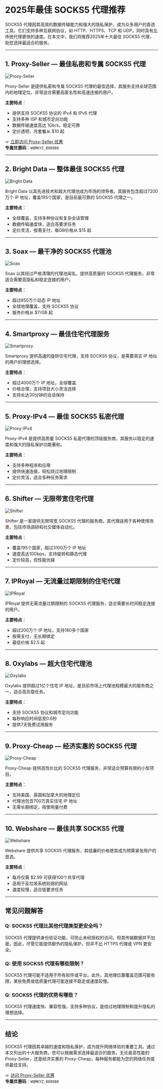 # 2025年最佳 SOCKS5 代理推荐

SOCKS5 代理因其高效的数据传输能力和强大的隐私保护，成为众多用户的首选工具。它们支持多种互联网协议，如 HTTP、HTTPS、TCP 和 UDP，同时具有比传统代理更快的速度。在本文中，我们将推荐2025年十大最佳 SOCKS5 代理，助您选择最适合的服务。

---

## 1. Proxy-Seller — **最佳私密和专属 SOCKS5 代理**

![Proxy-Seller](https://www.linuxhaxor.net/wp-content/uploads/2023/11/Proxy-Seller-Homepage.jpg)

Proxy-Seller 是提供私密和专属 SOCKS5 代理的最佳选择，其服务支持全球范围内的地理定位，非常适合需要高匿名性和高速连接的用户。

**主要特点**：
- 提供支持 SOCKS5 协议的 IPv4 和 IPv6 代理
- 支持多种 ISP 和城市定向功能
- 数据传输速度高达 1Gb/s，稳定可靠
- 定价透明，月套餐从 $10 起

☞ [立即访问 Proxy-Seller 优惠](https://bit.ly/proxy-seller-coupon)  
**专属优惠码**：`WQMKYZ_888908`

---

## 2. Bright Data — **整体最佳 SOCKS5 代理**

![Bright Data](https://www.linuxhaxor.net/wp-content/uploads/2023/11/Bright-Data-Homepage.jpg)

Bright Data 以其先进技术和超大代理池成为市场的领导者。其服务包含超过7200万个 IP 地址，覆盖195个国家，是目前最可靠的 SOCKS5 代理之一。

**主要特点**：
- 全球覆盖，支持多种协议和复杂会话管理
- 数据传输速度快，适合高要求任务
- 定价灵活，按需支付，每GB价格从 $15 起

---

## 3. Soax — **最干净的 SOCKS5 代理池**

![Soax](https://www.linuxhaxor.net/wp-content/uploads/2023/11/Soax-Homepage.jpg)

Soax 以其经过严格清理的代理池闻名，提供高质量的 SOCKS5 代理服务，非常适合需要高隐私和稳定连接的用户。

**主要特点**：
- 超过850万个动态 IP 地址
- 全球地理覆盖，支持 SOCKS5 协议
- 服务价格从 $7/GB 起

---

## 4. Smartproxy — **最佳住宅代理服务**

![Smartproxy](https://www.linuxhaxor.net/wp-content/uploads/2023/11/Smartproxy-Residential-Homepage.jpg)

Smartproxy 提供高速的旋转住宅代理，支持 SOCKS5 协议，是需要真实 IP 地址的用户的理想选择。

**主要特点**：
- 超过4000万个 IP 地址，全球覆盖
- 价格合理，支持项目大小灵活选择
- 支持长达30分钟的会话保持

---

## 5. Proxy-IPv4 — **最佳 SOCKS5 私密代理**

![Proxy-IPv4](https://www.linuxhaxor.net/wp-content/uploads/2023/11/Proxy-IPv4-Homepage.jpg)

Proxy-IPv4 是提供高质量 SOCKS5 私密代理的顶级服务商，其服务以稳定的速度和强大的隐私保护功能著称。

**主要特点**：
- 支持多种程序和应用
- 提供快速连接，轻松绕过地理限制
- 定价灵活，适合多种任务需求

---

## 6. Shifter — **无限带宽住宅代理**

![Shifter](https://www.linuxhaxor.net/wp-content/uploads/2023/11/Shifter-Homepage.jpg)

Shifter 是一家提供无限带宽 SOCKS5 代理的服务商，其代理适用于各种使用场景，包括市场调研和社交媒体自动化。

**主要特点**：
- 覆盖195个国家，超过3100万个 IP 地址
- 速度高达10Gbps，支持旋转和静态代理
- 定价较高，但性能优越

---

## 7. IPRoyal — **无流量过期限制的住宅代理**

![IPRoyal](https://www.linuxhaxor.net/wp-content/uploads/2023/11/IPRoyal-Residential-Proxy-Homepage.jpg)

IPRoyal 提供无需流量过期限制的 SOCKS5 代理服务，适合需要长时间稳定连接的用户。

**主要特点**：
- 超过200万个 IP 地址，支持180多个国家
- 按需支付，无长期绑定
- 最低价格 $2.5 起

---

## 8. Oxylabs — **超大住宅代理池**

![Oxylabs](https://www.linuxhaxor.net/wp-content/uploads/2023/11/Oxylabs-Residential-Proxy-Homepage.jpg)

Oxylabs 提供超过1亿个住宅 IP 地址，是目前市场上代理池规模最大的服务商之一，适合高负载任务。

**主要特点**：
- 支持 SOCKS5 协议和城市定向功能
- 每秒响应时间低至0.6秒
- 提供7天免费试用服务

---

## 9. Proxy-Cheap — **经济实惠的 SOCKS5 代理**

![Proxy-Cheap](https://www.linuxhaxor.net/wp-content/uploads/2023/11/Proxy-Cheap-Homepage.jpg)

Proxy-Cheap 提供高性价比的 SOCKS5 代理服务，非常适合预算有限的小型项目。

**主要特点**：
- 支持美国、英国和加拿大的地理定位
- 代理池包含700万真实住宅 IP 地址
- 无需长期绑定，按使用量付费

---

## 10. Webshare — **最佳共享 SOCKS5 代理**

![Webshare](https://www.linuxhaxor.net/wp-content/uploads/2023/11/Webshare-Socks5-Proxy-Homepage.jpg)

Webshare 提供共享 SOCKS5 代理服务，其低廉的价格使其成为预算紧张用户的首选。

**主要特点**：
- 每月仅需 $2.99 可获得100个共享代理
- 适用于反垃圾系统较弱的网站
- 速度较慢，适合低要求任务

---

## 常见问题解答

### Q: SOCKS5 代理比其他代理类型更安全吗？
SOCKS5 代理提供身份验证功能，可防止未经授权的访问，但其传输数据并不加密。因此，尽管它能提供额外的隐私保护，但并不比 HTTPS 代理或 VPN 更安全。

### Q: 使用 SOCKS5 代理有哪些限制？
SOCKS5 代理可能不适用于所有软件或平台。此外，其地理位置覆盖范围可能有限，某些免费或低质量代理可能连接不稳定或速度较慢。

### Q: SOCKS5 代理的优势有哪些？
SOCKS5 代理速度快、兼容性强，支持多种协议，是绕过地理限制和提升隐私的理想选择。

---

## 结论

SOCKS5 代理因其卓越的速度和隐私保护，成为提升网络体验的重要工具。通过本文列出的十大服务商，您可以根据需求选择最适合的服务。无论是高性能的 Proxy-Seller，还是经济实惠的 Proxy-Cheap，每种服务都能为您的网络任务提供最佳支持。

☞ [访问 Proxy-Seller 优惠](https://bit.ly/proxy-seller-coupon)  
**专属优惠码**：`WQMKYZ_888908`
